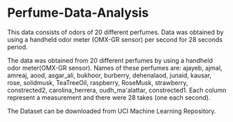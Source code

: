 # Perfume-Data-Analysis

This data consists of odors of 20 different perfumes. Data was obtained by using a handheld odor meter (OMX-GR sensor) per second for 28 seconds period.

The data was obtained from 20 different perfumes by using a handheld odor meter(OMX-GR sensor). Names of these perfumes are: ajayeb, ajmal, amreaj, aood, asgar_ali, bukhoor, burberry, dehenalaod, junaid, kausar, rose, solidmusk, TeaTreeOil, raspberry, RoseMusk, strawberry, constrected2, carolina_herrera, oudh_ma'alattar, constrected1. Each column represent a measurement and there were 28 takes (one each second).

The Dataset can be downloaded from UCI Machine Learning Repository.
